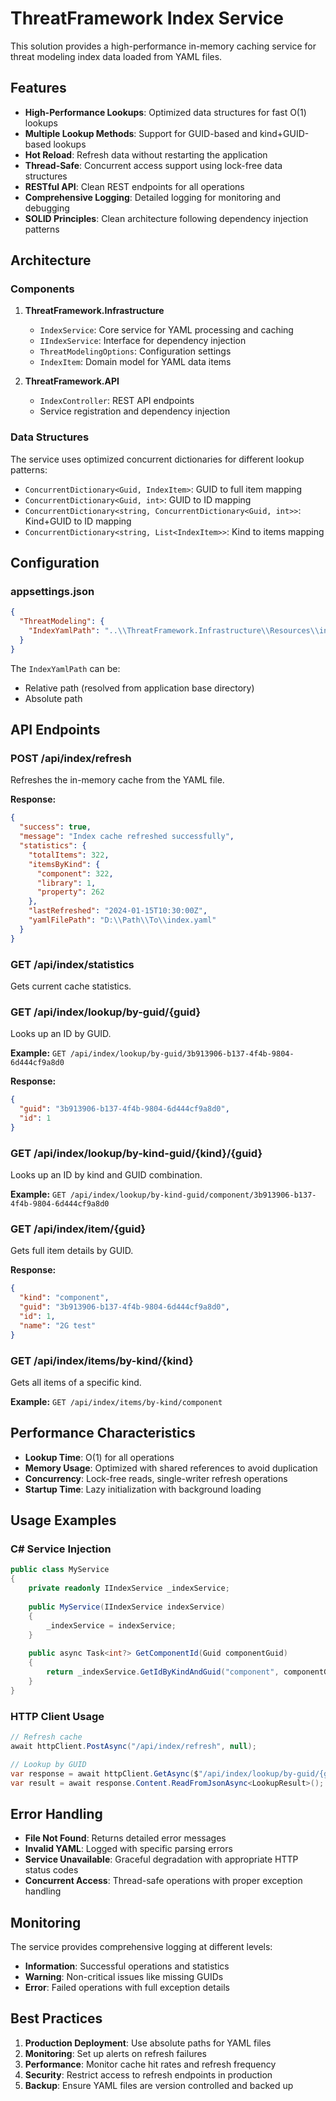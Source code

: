 # ThreatFramework Index Service

This solution provides a high-performance in-memory caching service for threat modeling index data loaded from YAML files.

## Features

- **High-Performance Lookups**: Optimized data structures for fast O(1) lookups
- **Multiple Lookup Methods**: Support for GUID-based and kind+GUID-based lookups
- **Hot Reload**: Refresh data without restarting the application
- **Thread-Safe**: Concurrent access support using lock-free data structures
- **RESTful API**: Clean REST endpoints for all operations
- **Comprehensive Logging**: Detailed logging for monitoring and debugging
- **SOLID Principles**: Clean architecture following dependency injection patterns

## Architecture

### Components

1. **ThreatFramework.Infrastructure**
   - `IndexService`: Core service for YAML processing and caching
   - `IIndexService`: Interface for dependency injection
   - `ThreatModelingOptions`: Configuration settings
   - `IndexItem`: Domain model for YAML data items

2. **ThreatFramework.API**
   - `IndexController`: REST API endpoints
   - Service registration and dependency injection

### Data Structures

The service uses optimized concurrent dictionaries for different lookup patterns:
- `ConcurrentDictionary<Guid, IndexItem>`: GUID to full item mapping
- `ConcurrentDictionary<Guid, int>`: GUID to ID mapping
- `ConcurrentDictionary<string, ConcurrentDictionary<Guid, int>>`: Kind+GUID to ID mapping
- `ConcurrentDictionary<string, List<IndexItem>>`: Kind to items mapping

## Configuration

### appsettings.json
```json
{
  "ThreatModeling": {
    "IndexYamlPath": "..\\ThreatFramework.Infrastructure\\Resources\\index.yaml"
  }
}
```

The `IndexYamlPath` can be:
- Relative path (resolved from application base directory)
- Absolute path

## API Endpoints

### POST /api/index/refresh
Refreshes the in-memory cache from the YAML file.

**Response:**
```json
{
  "success": true,
  "message": "Index cache refreshed successfully",
  "statistics": {
    "totalItems": 322,
    "itemsByKind": {
      "component": 322,
      "library": 1,
      "property": 262
    },
    "lastRefreshed": "2024-01-15T10:30:00Z",
    "yamlFilePath": "D:\\Path\\To\\index.yaml"
  }
}
```

### GET /api/index/statistics
Gets current cache statistics.

### GET /api/index/lookup/by-guid/{guid}
Looks up an ID by GUID.

**Example:** `GET /api/index/lookup/by-guid/3b913906-b137-4f4b-9804-6d444cf9a8d0`

**Response:**
```json
{
  "guid": "3b913906-b137-4f4b-9804-6d444cf9a8d0",
  "id": 1
}
```

### GET /api/index/lookup/by-kind-guid/{kind}/{guid}
Looks up an ID by kind and GUID combination.

**Example:** `GET /api/index/lookup/by-kind-guid/component/3b913906-b137-4f4b-9804-6d444cf9a8d0`

### GET /api/index/item/{guid}
Gets full item details by GUID.

**Response:**
```json
{
  "kind": "component",
  "guid": "3b913906-b137-4f4b-9804-6d444cf9a8d0",
  "id": 1,
  "name": "2G test"
}
```

### GET /api/index/items/by-kind/{kind}
Gets all items of a specific kind.

**Example:** `GET /api/index/items/by-kind/component`

## Performance Characteristics

- **Lookup Time**: O(1) for all operations
- **Memory Usage**: Optimized with shared references to avoid duplication
- **Concurrency**: Lock-free reads, single-writer refresh operations
- **Startup Time**: Lazy initialization with background loading

## Usage Examples

### C# Service Injection
```csharp
public class MyService
{
    private readonly IIndexService _indexService;
    
    public MyService(IIndexService indexService)
    {
        _indexService = indexService;
    }
    
    public async Task<int?> GetComponentId(Guid componentGuid)
    {
        return _indexService.GetIdByKindAndGuid("component", componentGuid);
    }
}
```

### HTTP Client Usage
```csharp
// Refresh cache
await httpClient.PostAsync("/api/index/refresh", null);

// Lookup by GUID
var response = await httpClient.GetAsync($"/api/index/lookup/by-guid/{guid}");
var result = await response.Content.ReadFromJsonAsync<LookupResult>();
```

## Error Handling

- **File Not Found**: Returns detailed error messages
- **Invalid YAML**: Logged with specific parsing errors  
- **Service Unavailable**: Graceful degradation with appropriate HTTP status codes
- **Concurrent Access**: Thread-safe operations with proper exception handling

## Monitoring

The service provides comprehensive logging at different levels:
- **Information**: Successful operations and statistics
- **Warning**: Non-critical issues like missing GUIDs
- **Error**: Failed operations with full exception details

## Best Practices

1. **Production Deployment**: Use absolute paths for YAML files
2. **Monitoring**: Set up alerts on refresh failures
3. **Performance**: Monitor cache hit rates and refresh frequency
4. **Security**: Restrict access to refresh endpoints in production
5. **Backup**: Ensure YAML files are version controlled and backed up